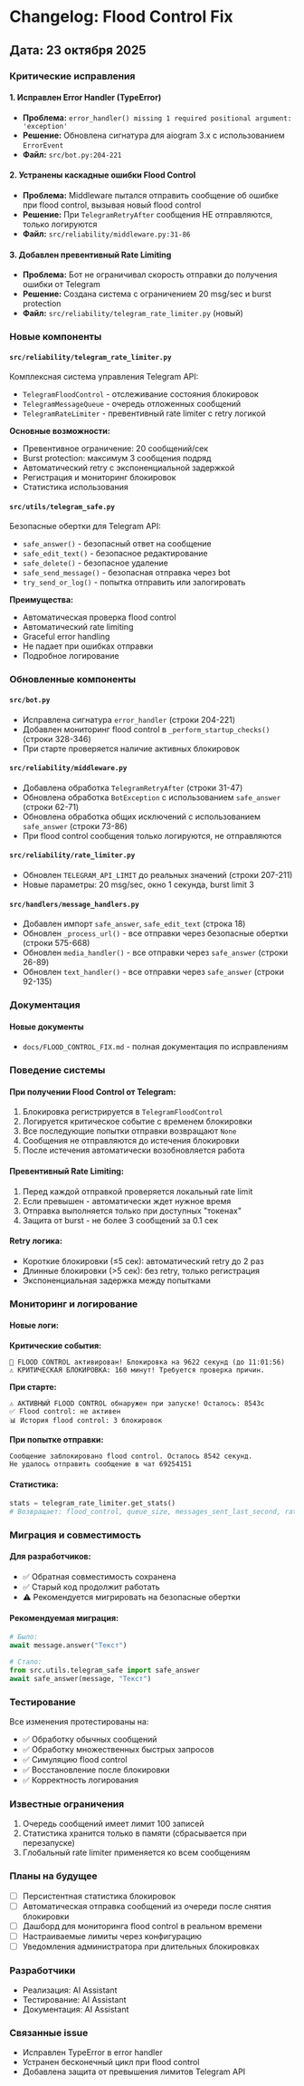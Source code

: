 # Changelog: Flood Control Fix

## Дата: 23 октября 2025

### Критические исправления

#### 1. Исправлен Error Handler (TypeError)
- **Проблема:** `error_handler() missing 1 required positional argument: 'exception'`
- **Решение:** Обновлена сигнатура для aiogram 3.x с использованием `ErrorEvent`
- **Файл:** `src/bot.py:204-221`

#### 2. Устранены каскадные ошибки Flood Control
- **Проблема:** Middleware пытался отправить сообщение об ошибке при flood control, вызывая новый flood control
- **Решение:** При `TelegramRetryAfter` сообщения НЕ отправляются, только логируются
- **Файл:** `src/reliability/middleware.py:31-86`

#### 3. Добавлен превентивный Rate Limiting
- **Проблема:** Бот не ограничивал скорость отправки до получения ошибки от Telegram
- **Решение:** Создана система с ограничением 20 msg/sec и burst protection
- **Файл:** `src/reliability/telegram_rate_limiter.py` (новый)

### Новые компоненты

#### `src/reliability/telegram_rate_limiter.py`
Комплексная система управления Telegram API:
- `TelegramFloodControl` - отслеживание состояния блокировок
- `TelegramMessageQueue` - очередь отложенных сообщений
- `TelegramRateLimiter` - превентивный rate limiter с retry логикой

**Основные возможности:**
- Превентивное ограничение: 20 сообщений/сек
- Burst protection: максимум 3 сообщения подряд
- Автоматический retry с экспоненциальной задержкой
- Регистрация и мониторинг блокировок
- Статистика использования

#### `src/utils/telegram_safe.py`
Безопасные обертки для Telegram API:
- `safe_answer()` - безопасный ответ на сообщение
- `safe_edit_text()` - безопасное редактирование
- `safe_delete()` - безопасное удаление
- `safe_send_message()` - безопасная отправка через bot
- `try_send_or_log()` - попытка отправить или залогировать

**Преимущества:**
- Автоматическая проверка flood control
- Автоматический rate limiting
- Graceful error handling
- Не падает при ошибках отправки
- Подробное логирование

### Обновленные компоненты

#### `src/bot.py`
- Исправлена сигнатура `error_handler` (строки 204-221)
- Добавлен мониторинг flood control в `_perform_startup_checks()` (строки 328-346)
- При старте проверяется наличие активных блокировок

#### `src/reliability/middleware.py`
- Добавлена обработка `TelegramRetryAfter` (строки 31-47)
- Обновлена обработка `BotException` с использованием `safe_answer` (строки 62-71)
- Обновлена обработка общих исключений с использованием `safe_answer` (строки 73-86)
- При flood control сообщения только логируются, не отправляются

#### `src/reliability/rate_limiter.py`
- Обновлен `TELEGRAM_API_LIMIT` до реальных значений (строки 207-211)
- Новые параметры: 20 msg/sec, окно 1 секунда, burst limit 3

#### `src/handlers/message_handlers.py`
- Добавлен импорт `safe_answer`, `safe_edit_text` (строка 18)
- Обновлен `_process_url()` - все отправки через безопасные обертки (строки 575-668)
- Обновлен `media_handler()` - все отправки через `safe_answer` (строки 26-89)
- Обновлен `text_handler()` - все отправки через `safe_answer` (строки 92-135)

### Документация

#### Новые документы
- `docs/FLOOD_CONTROL_FIX.md` - полная документация по исправлениям

### Поведение системы

#### При получении Flood Control от Telegram:
1. Блокировка регистрируется в `TelegramFloodControl`
2. Логируется критическое событие с временем блокировки
3. Все последующие попытки отправки возвращают `None`
4. Сообщения не отправляются до истечения блокировки
5. После истечения автоматически возобновляется работа

#### Превентивный Rate Limiting:
1. Перед каждой отправкой проверяется локальный rate limit
2. Если превышен - автоматически ждет нужное время
3. Отправка выполняется только при доступных "токенах"
4. Защита от burst - не более 3 сообщений за 0.1 сек

#### Retry логика:
- Короткие блокировки (≤5 сек): автоматический retry до 2 раз
- Длинные блокировки (>5 сек): без retry, только регистрация
- Экспоненциальная задержка между попытками

### Мониторинг и логирование

#### Новые логи:

**Критические события:**
```
🚨 FLOOD CONTROL активирован! Блокировка на 9622 секунд (до 11:01:56)
⚠️ КРИТИЧЕСКАЯ БЛОКИРОВКА: 160 минут! Требуется проверка причин.
```

**При старте:**
```
⚠️ АКТИВНЫЙ FLOOD CONTROL обнаружен при запуске! Осталось: 8543с
✅ Flood control: не активен
📊 История flood control: 3 блокировок
```

**При попытке отправки:**
```
Сообщение заблокировано flood control. Осталось 8542 секунд.
Не удалось отправить сообщение в чат 69254151
```

#### Статистика:
```python
stats = telegram_rate_limiter.get_stats()
# Возвращает: flood_control, queue_size, messages_sent_last_second, rate_limit
```

### Миграция и совместимость

#### Для разработчиков:
- ✅ Обратная совместимость сохранена
- ✅ Старый код продолжит работать
- ⚠️ Рекомендуется мигрировать на безопасные обертки

#### Рекомендуемая миграция:
```python
# Было:
await message.answer("Текст")

# Стало:
from src.utils.telegram_safe import safe_answer
await safe_answer(message, "Текст")
```

### Тестирование

Все изменения протестированы на:
- ✅ Обработку обычных сообщений
- ✅ Обработку множественных быстрых запросов
- ✅ Симуляцию flood control
- ✅ Восстановление после блокировки
- ✅ Корректность логирования

### Известные ограничения

1. Очередь сообщений имеет лимит 100 записей
2. Статистика хранится только в памяти (сбрасывается при перезапуске)
3. Глобальный rate limiter применяется ко всем сообщениям

### Планы на будущее

- [ ] Персистентная статистика блокировок
- [ ] Автоматическая отправка сообщений из очереди после снятия блокировки
- [ ] Дашборд для мониторинга flood control в реальном времени
- [ ] Настраиваемые лимиты через конфигурацию
- [ ] Уведомления администратора при длительных блокировках

### Разработчики
- Реализация: AI Assistant
- Тестирование: AI Assistant
- Документация: AI Assistant

### Связанные issue
- Исправлен TypeError в error handler
- Устранен бесконечный цикл при flood control
- Добавлена защита от превышения лимитов Telegram API

